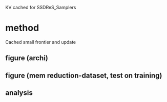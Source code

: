 KV cached for SSDReS_Samplers

# method
Cached small frontier and update

## figure (archi)

## figure (mem reduction-dataset, test on training)

## analysis